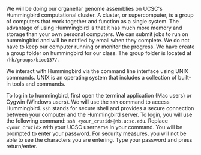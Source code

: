 We will be doing our organellar genome assemblies on UCSC's Hummingbird computational cluster. A cluster, or supercomputer, is a group of computers that work together and function as a single system. The advantage of using Hummingbird is that it has much more memory and storage than your own personal computers. We can submit jobs to run on hummingbird and will be notified by email when they complete. We do not have to keep our computer running or monitor the progress. We have create a group folder on hummingbird for our class. The group folder is located at `/hb/groups/bioe137/`.

We interact with Hummingbird via the command line interface using UNIX commands. UNIX is an operating system that includes a collection of built-in tools and commands.

To log in to hummingbird, first open the terminal application (Mac users) or Cygwin (Windows users). We will use the `ssh` command to access Hummingbird. `ssh` stands for secure shell and provides a secure connection between your computer and the Hummingbird server. To login, you will use the following command:
`ssh <your_cruzid>@hb.ucsc.edu`. Replace `<your_cruzid>` with your UCSC username in your command. You will be prompted to enter your password. For security measures, you will not be able to see the characters you are entering. Type your password and press return/enter. 
